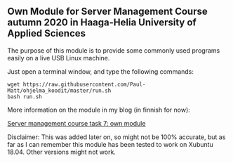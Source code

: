 ## Own Module for Server Management Course autumn 2020 in Haaga-Helia University of Applied Sciences


The purpose of this module is to provide some commonly used programs easily on a live USB Linux machine.


Just open a terminal window, and type the following commands:


```
wget https://raw.githubusercontent.com/Paul-Matt/ohjelma_koodit/master/run.sh
bash run.sh
```

More information on the module in my blog (in finnish for now):


[Server management course task 7: own module](https://pauliinanlinux.wordpress.com/2020/12/16/palvelinten-hallinta-kurssin-kotitehtavat-7/)

Disclaimer: This was added later on, so might not be 100% accurate, but as far as I can remember this module has been tested to work on Xubuntu 18.04. Other versions might not work. 

